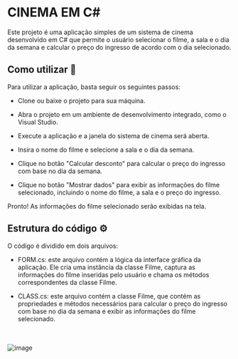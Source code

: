 # CINEMA EM C#

Este projeto é uma aplicação simples de um sistema de cinema desenvolvido em C# que permite o usuário selecionar o filme,
a sala e o dia da semana e calcular o preço do ingresso de acordo com o dia selecionado.

## Como utilizar 🚀

Para utilizar a aplicação, basta seguir os seguintes passos:

- Clone ou baixe o projeto para sua máquina.

- Abra o projeto em um ambiente de desenvolvimento integrado, como o Visual Studio.

- Execute a aplicação e a janela do sistema de cinema será aberta.

- Insira o nome do filme e selecione a sala e o dia da semana.

- Clique no botão "Calcular desconto" para calcular o preço do ingresso com base no dia da semana.

- Clique no botão "Mostrar dados" para exibir as informações do filme selecionado, incluindo o nome do filme, a sala e o preço do ingresso.

Pronto! As informações do filme selecionado serão exibidas na tela.

## Estrutura do código ⚙️

O código é dividido em dois arquivos:

- FORM.cs: este arquivo contém a lógica da interface gráfica da aplicação. Ele cria uma instância da classe Filme, captura as informações do filme inseridas pelo usuário e chama os métodos correspondentes da classe Filme.

- CLASS.cs: este arquivo contém a classe Filme, que contém as propriedades e métodos necessários para calcular o preço do ingresso com base no dia da semana e exibir as informações do filme selecionado.

<br><br>
![image](https://user-images.githubusercontent.com/85528622/232868611-52b92736-948a-479f-8388-4cd91f990b20.png)

